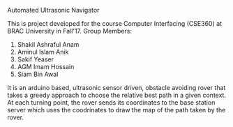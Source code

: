 
Automated Ultrasonic Navigator

This is project developed for the course Computer Interfacing (CSE360) at BRAC University in Fall'17.
Group Members: 
 1. Shakil Ashraful Anam
 2. Aminul Islam Anik
 3. Sakif Yeaser
 4. AGM Imam Hossain
 5. Siam Bin Awal
 
It is an arduino based, ultrasonic sensor driven, obstacle avoiding rover that takes a greedy approach to
choose the relative best path in a given context. 
At each turning point, the rover sends its coordinates to the base station
server which uses the coodrinates to draw the map of the path taken by the rover.

